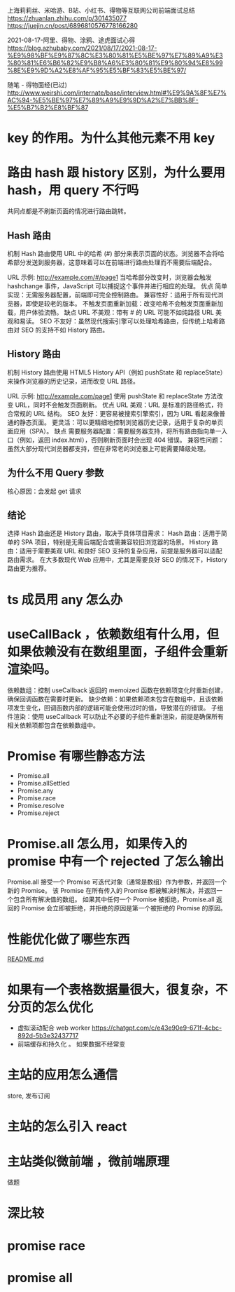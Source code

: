 上海莉莉丝、米哈游、B站、小红书、得物等互联网公司前端面试总结
https://zhuanlan.zhihu.com/p/301435077
https://juejin.cn/post/6896810576778166280

2021-08-17-阿里、得物、涂鸦、途虎面试心得
https://blog.azhubaby.com/2021/08/17/2021-08-17-%E9%98%BF%E9%87%8C%E3%80%81%E5%BE%97%E7%89%A9%E3%80%81%E6%B6%82%E9%B8%A6%E3%80%81%E9%80%94%E8%99%8E%E9%9D%A2%E8%AF%95%E5%BF%83%E5%BE%97/

随笔 - 得物面经(已过)
http://www.weirshi.com/internate/base/interview.html#%E9%9A%8F%E7%AC%94-%E5%BE%97%E7%89%A9%E9%9D%A2%E7%BB%8F-%E5%B7%B2%E8%BF%87


# key 的作用。为什么其他元素不用 key




# 路由 hash 跟 history 区别，为什么要用 hash，用 query 不行吗

共同点都是不刷新页面的情况进行路由跳转。

## Hash 路由

机制
Hash 路由使用 URL 中的哈希 (#) 部分来表示页面的状态。浏览器不会将哈希部分发送到服务器，这意味着可以在前端进行路由处理而不需要后端配合。

URL 示例: http://example.com/#/page1
当哈希部分改变时，浏览器会触发  hashchange 事件，JavaScript 可以捕捉这个事件并进行相应的处理。
优点
简单实现：无需服务器配置，前端即可完全控制路由。
兼容性好：适用于所有现代浏览器，即使是较老的版本。
不触发页面重新加载：改变哈希不会触发页面重新加载，用户体验流畅。
缺点
URL 不美观：带有 # 的 URL 可能不如纯路径 URL 美观和易读。
SEO 不友好：虽然现代搜索引擎可以处理哈希路由，但传统上哈希路由对 SEO 的支持不如 History 路由。

## History 路由

机制
History 路由使用 HTML5 History API（例如 pushState 和 replaceState）来操作浏览器的历史记录，进而改变 URL 路径。

URL 示例: http://example.com/page1
使用 pushState 和 replaceState 方法改变 URL，同时不会触发页面刷新。
优点
URL 美观：URL 是标准的路径格式，符合常规的 URL 结构。
SEO 友好：更容易被搜索引擎索引，因为 URL 看起来像普通的静态页面。
更灵活：可以更精细地控制浏览器历史记录，适用于复杂的单页面应用（SPA）。
缺点
需要服务器配置：需要服务器支持，将所有路由指向单一入口（例如，返回 index.html），否则刷新页面时会出现 404 错误。
兼容性问题：虽然大部分现代浏览器都支持，但在非常老的浏览器上可能需要降级处理。

## 为什么不用 Query 参数

核心原因：会发起 get 请求

## 结论

选择 Hash 路由还是 History 路由，取决于具体项目需求：
Hash 路由：适用于简单的 SPA 项目，特别是无需后端配合或需兼容较旧浏览器的场景。
History 路由：适用于需要美观 URL 和良好 SEO 支持的复杂应用，前提是服务器可以适配路由需求。
在大多数现代 Web 应用中，尤其是需要良好 SEO 的情况下，History 路由更为推荐。

# ts 成员用 any 怎么办

# useCallBack ，依赖数组有什么用，但如果依赖没有在数组里面，子组件会重新渲染吗。

依赖数组：控制 useCallback 返回的 memoized 函数在依赖项变化时重新创建，确保回调函数在需要时更新。
缺少依赖：如果依赖项未包含在数组中，且该依赖项发生变化，回调函数内部的逻辑可能会使用过时的值，导致潜在的错误。
子组件渲染：使用 useCallback 可以防止不必要的子组件重新渲染，前提是确保所有相关依赖项都包含在依赖数组中。

# Promise 有哪些静态方法

- Promise.all
- Promise.allSettled
- Promise.any
- Promise.race
- Promise.resolve
- Promise.reject

# Promise.all 怎么用，如果传入的 promise 中有一个 rejected 了怎么输出

Promise.all 接受一个 Promise 可迭代对象（通常是数组）作为参数，并返回一个新的 Promise。
该 Promise 在所有传入的 Promise 都被解决时解决，并返回一个包含所有解决值的数组。
如果其中任何一个 Promise 被拒绝，Promise.all 返回的 Promise 会立即被拒绝，并拒绝的原因是第一个被拒绝的 Promise 的原因。

# 性能优化做了哪些东西

[README.md](../../front-end/性能优化/README.md)

# 如果有一个表格数据量很大，很复杂，不分页的怎么优化

- 虚拟滚动配合 web worker https://chatgpt.com/c/e43e90e9-671f-4cbc-892d-5b3e32437717
- 前端缓存和持久化 。 如果数据不经常变

# 主站的应用怎么通信

store, 发布订阅

# 主站的怎么引入 react

# 主站类似微前端 ，微前端原理

做题

# 深比较

# promise race

# promise all


